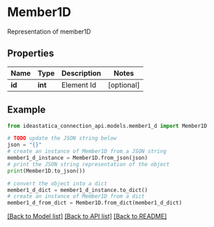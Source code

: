 # Member1D

Representation of member1D

## Properties

Name | Type | Description | Notes
------------ | ------------- | ------------- | -------------
**id** | **int** | Element Id | [optional] 

## Example

```python
from ideastatica_connection_api.models.member1_d import Member1D

# TODO update the JSON string below
json = "{}"
# create an instance of Member1D from a JSON string
member1_d_instance = Member1D.from_json(json)
# print the JSON string representation of the object
print(Member1D.to_json())

# convert the object into a dict
member1_d_dict = member1_d_instance.to_dict()
# create an instance of Member1D from a dict
member1_d_from_dict = Member1D.from_dict(member1_d_dict)
```
[[Back to Model list]](../README.md#documentation-for-models) [[Back to API list]](../README.md#documentation-for-api-endpoints) [[Back to README]](../README.md)


